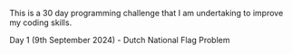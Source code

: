 This is a 30 day programming challenge that I am undertaking to improve my coding skills.

Day 1 (9th September 2024) - Dutch National Flag Problem
